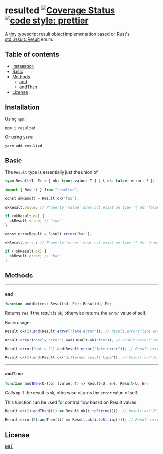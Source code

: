 # resulted [![Coverage Status](https://coveralls.io/repos/github/joshuajaco/resulted/badge.svg?branch=main)](https://coveralls.io/github/joshuajaco/resulted?branch=main) [![code style: prettier](https://img.shields.io/badge/code_style-prettier-ff69b4.svg?style=flat-square)](https://github.com/prettier/prettier)

A [tiny](https://bundlephobia.com/package/resulted) typescript result object implementation based on Rust's [std::result::Result](https://doc.rust-lang.org/std/result/enum.Result.html) enum.

## Table of contents

- [Installation](#installation)
- [Basic](#basic)
- [Methods](#methods)
  - [and](#and)
  - [andThen](#andthen)
- [License](#license)

## Installation

Using `npm`:

```shell
npm i resulted
```

Or using `yarn`:

```shell
yarn add resulted
```

## Basic

The `Result` type is essentially just the union of

```typescript
type Result<T, E> = { ok: true; value: T } | { ok: false; error: E };
```

```typescript
import { Result } from "resulted";

const okResult = Result.ok("foo");

okResult.value; // Property 'value' does not exist on type '{ ok: false; error: ...; } ...

if (okResult.ok) {
  okResult.value; // "foo"
}

const errorResult = Result.error("bar");

okResult.error; // Property 'error' does not exist on type '{ ok: true; value: ...; } ...

if (!okResult.ok) {
  okResult.error; // "bar"
}
```

## Methods

---

### `and`

```typescript
function and<U>(res: Result<U, E>): Result<U, E>;
```

Returns `res` if the result is `ok`, otherwise returns the `error` value of self.

Basic usage:

```typescript
Result.ok(2).and(Result.error("late error")); // Result.error("late error")

Result.error("early error").and(Result.ok("foo")); // Result.error("early error")

Result.error("not a 2").and(Result.error("late error")); // Result.error("not a 2")

Result.ok(2).and(Result.ok("different result type")); // Result.ok("different result type")
```

---

### `andThen`

```typescript
function andThen<U>(op: (value: T) => Result<U, E>): Result<U, E>;
```

Calls `op` if the result is `ok`, otherwise returns the `error` value of self.

This function can be used for control flow based on Result values.

```typescript
Result.ok(2).andThen((i) => Result.ok(i.toString())); // Result.ok("2")

Result.error(2).andThen((i) => Result.ok(i.toString())); // Result.error(2)
```

## License

[MIT](https://github.com/joshuajaco/resulted/blob/main/LICENSE)
